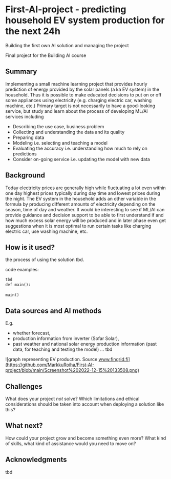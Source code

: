 # First-AI-project - predicting household EV system production for the next 24h 

Building the first own AI solution and managing the project

Final project for the Building AI course

## Summary

Implementing a small machine learning project that provides hourly prediction of energy provided by the solar panels (a ka EV system) in the household.
Thus it is possible to make educated decisions to put on or off some appliances using electricity (e.g. charging electric car, washing machine, etc.)
Primary target is not necessarily to have a good-looking service, but study and learn about the process of developing ML/AI services including
- Describing the use case, business problem
- Collecting and understanding the data and its quality
- Preparing data
- Modeling i.e. selecting and teaching a model
- Evaluating the accuracy i.e. understanding how much to rely on predictions
- Consider on-going service i.e. updating the model with new data


## Background

Today electricity prices are generally high while fluctuating a lot even within one day highest prices typically during day time and lowest prices during the night. 
The EV system in the household adds an other variable in the formula by producing different amounts of electricity depending on the season, time of day and weather.
It would be interesting to see if ML/AI can provide guidance and decision support to be able to first understand if and how much excess solar energy will be produced
and in later phase even get suggestions when it is most optimal to run certain tasks like charging electric car, use washing machine, etc.

## How is it used?

the process of using the solution tbd. 

code examples:
```
tbd
def main():

main()
```


## Data sources and AI methods
E.g. 
- whether forecast, 
- production information from inverter (Sofar Solar),
- past weather and national solar energy production information (past data, for teaching and testing the model)
... tbd

![graph representing EV production. Source www.fingrid.fi](https://github.com/MarkkuRoiha/First-AI-project/blob/main/Screenshot%202022-12-15%20133508.png)

## Challenges

What does your project _not_ solve? Which limitations and ethical considerations should be taken into account when deploying a solution like this?

## What next?

How could your project grow and become something even more? What kind of skills, what kind of assistance would you  need to move on? 


## Acknowledgments

tbd

